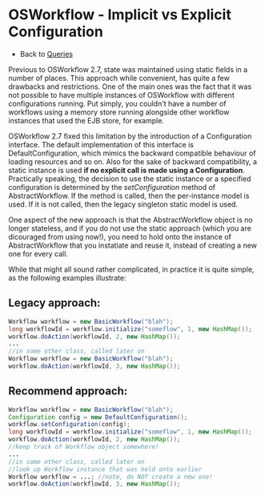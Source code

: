 # OSWorkflow - Implicit vs Explicit Configuration
        
* Back to [Queries](queries.md)

Previous to OSWorkflow 2.7, state was maintained using static fields in a number of places. This approach while convenient, has quite a few drawbacks and restrictions. One of the main ones was the fact that it was not possible to have multiple instances of OSWorkflow with different configurations running. Put simply, you couldn't have a number of workflows using a memory store running alongside other workflow instances that used the EJB store, for example.

OSWorkflow 2.7 fixed this limitation by the introduction of a Configuration interface. The default implementation of this interface is DefaultConfiguration, which mimics the backward compatible behaviour of loading resources and so on. Also for the sake of backward compatibility, a static instance is used <b>if no explicit call is made using a Configuration</b>. Practically speaking, the decision to use the static instance or a specified configuration is determined by the <em>setConfiguration</em> method of AbstractWorkflow. If the method is called, then the per-instance model is used. If it is not called, then the legacy singleton static model is used.

One aspect of the new approach is that the AbstractWorkflow object is no longer stateless, and if you do not use the static approach (which you are dicouraged from using now!), you need to hold onto the instance of AbstractWorkflow that you instatiate and reuse it, instead of creating a new one for every call.

While that might all sound rather complicated, in practice it is quite simple, as the following examples illustrate:

## Legacy approach:

```java
Workflow workflow = new BasicWorkflow("blah");
long workflowId = workflow.initialize("someflow", 1, new HashMap());
workflow.doAction(workflowId, 2, new HashMap());
...
//in some other class, called later on
Workflow workflow = new BasicWorkflow("blah");
workflow.doAction(workflowId, 3, new HashMap());
```

## Recommend approach:

```java
Workflow workflow = new BasicWorkflow("blah");
Configuration config = new DefaultConfiguration();
workflow.setConfiguration(config);
long workflowId = workflow.initialize("someflow", 1, new HashMap());
workflow.doAction(workflowId, 2, new HashMap());
//keep track of Workflow object somewhere!
...
//in some other class, called later on
//look up Workflow instance that was held onto earlier
Workflow workflow = ...; //note, do NOT create a new one!
workflow.doAction(workflowId, 3, new HashMap());
```
